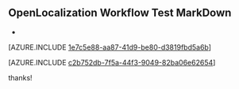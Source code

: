 ## OpenLocalization Workflow Test MarkDown
* 

[AZURE.INCLUDE [1e7c5e88-aa87-41d9-be80-d3819fbd5a6b](calleeMd1.md)]



[AZURE.INCLUDE [c2b752db-7f5a-44f3-9049-82ba06e62654](calleeMd2.md)]

 
thanks!